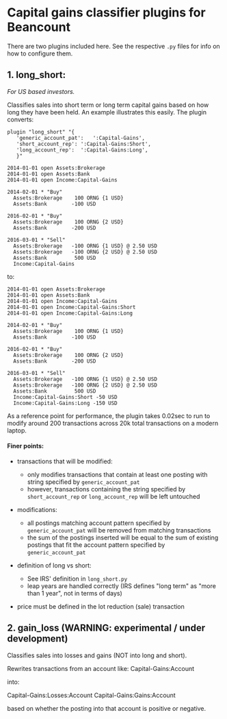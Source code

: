 # Capital gains classifier plugins for Beancount


There are two plugins included here. See the respective `.py` files for info on how to
configure them.

## 1. long_short:
_For US based investors._

Classifies sales into short term or long term capital gains based on how long they have
been held. An example illustrates this easily. The plugin converts:

```
plugin "long_short" "{
   'generic_account_pat':   ':Capital-Gains',
   'short_account_rep': ':Capital-Gains:Short',
   'long_account_rep':  ':Capital-Gains:Long',
   }"
        
2014-01-01 open Assets:Brokerage
2014-01-01 open Assets:Bank
2014-01-01 open Income:Capital-Gains

2014-02-01 * "Buy"
  Assets:Brokerage    100 ORNG {1 USD}
  Assets:Bank        -100 USD

2016-02-01 * "Buy"
  Assets:Brokerage    100 ORNG {2 USD}
  Assets:Bank        -200 USD

2016-03-01 * "Sell"
  Assets:Brokerage   -100 ORNG {1 USD} @ 2.50 USD
  Assets:Brokerage   -100 ORNG {2 USD} @ 2.50 USD
  Assets:Bank         500 USD
  Income:Capital-Gains
```

to:
```
2014-01-01 open Assets:Brokerage
2014-01-01 open Assets:Bank
2014-01-01 open Income:Capital-Gains
2014-01-01 open Income:Capital-Gains:Short
2014-01-01 open Income:Capital-Gains:Long

2014-02-01 * "Buy"
  Assets:Brokerage    100 ORNG {1 USD}
  Assets:Bank        -100 USD

2016-02-01 * "Buy"
  Assets:Brokerage    100 ORNG {2 USD}
  Assets:Bank        -200 USD

2016-03-01 * "Sell"
  Assets:Brokerage   -100 ORNG {1 USD} @ 2.50 USD
  Assets:Brokerage   -100 ORNG {2 USD} @ 2.50 USD
  Assets:Bank         500 USD
  Income:Capital-Gains:Short -50 USD
  Income:Capital-Gains:Long -150 USD
```

As a reference point for performance, the plugin takes 0.02sec to run to modify around
200 transactions across 20k total transactions on a modern laptop.
   
#### Finer points:
- transactions that will be modified:
  - only modifies transactions that contain at least one posting with string specified
    by `generic_account_pat`
  - however, transactions containing the string specified by `short_account_rep` or
    `long_account_rep` will be left untouched

- modifications:
  - all postings matching account pattern specified by `generic_account_pat` will be
    removed from matching transactions
  - the sum of the postings inserted will be equal to the sum of existing postings that
    fit the account pattern specified by `generic_account_pat`

- definition of long vs short:
  - See IRS' definition in `long_short.py`
  - leap years are handled correctly (IRS defines "long term" as "more than 1 year", not
    in terms of days)

- price must be defined in the lot reduction (sale) transaction


## 2. gain_loss (WARNING: experimental / under development)

Classifies sales into losses and gains (NOT into long and short).

Rewrites transactions from an account like:
Capital-Gains:Account

into:

Capital-Gains:Losses:Account
Capital-Gains:Gains:Account

based on whether the posting into that account is positive or negative.

